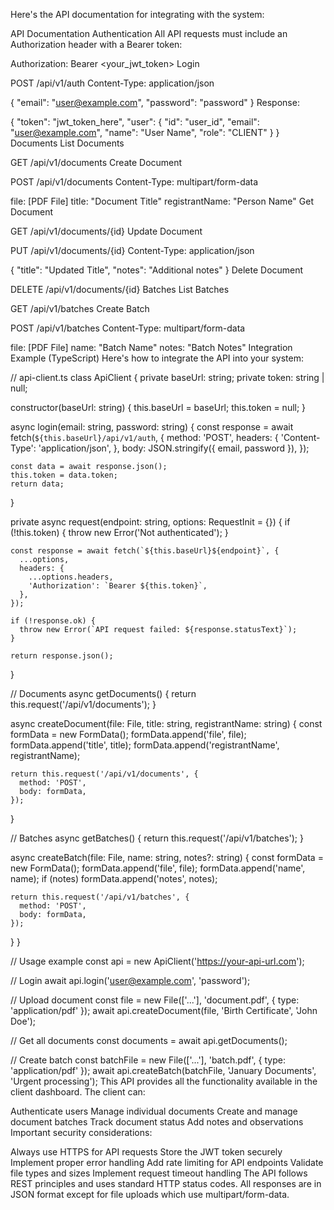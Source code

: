 Here's the API documentation for integrating with the system:

API Documentation
Authentication
All API requests must include an Authorization header with a Bearer token:


Authorization: Bearer <your_jwt_token>
Login

POST /api/v1/auth
Content-Type: application/json

{
  "email": "user@example.com",
  "password": "password"
}
Response:


{
  "token": "jwt_token_here",
  "user": {
    "id": "user_id",
    "email": "user@example.com",
    "name": "User Name",
    "role": "CLIENT"
  }
}
Documents
List Documents

GET /api/v1/documents
Create Document

POST /api/v1/documents
Content-Type: multipart/form-data

file: [PDF File]
title: "Document Title"
registrantName: "Person Name"
Get Document

GET /api/v1/documents/{id}
Update Document

PUT /api/v1/documents/{id}
Content-Type: application/json

{
  "title": "Updated Title",
  "notes": "Additional notes"
}
Delete Document

DELETE /api/v1/documents/{id}
Batches
List Batches

GET /api/v1/batches
Create Batch

POST /api/v1/batches
Content-Type: multipart/form-data

file: [PDF File]
name: "Batch Name"
notes: "Batch Notes"
Integration Example (TypeScript)
Here's how to integrate the API into your system:


// api-client.ts
class ApiClient {
  private baseUrl: string;
  private token: string | null;

  constructor(baseUrl: string) {
    this.baseUrl = baseUrl;
    this.token = null;
  }

  async login(email: string, password: string) {
    const response = await fetch(`${this.baseUrl}/api/v1/auth`, {
      method: 'POST',
      headers: {
        'Content-Type': 'application/json',
      },
      body: JSON.stringify({ email, password }),
    });

    const data = await response.json();
    this.token = data.token;
    return data;
  }

  private async request(endpoint: string, options: RequestInit = {}) {
    if (!this.token) {
      throw new Error('Not authenticated');
    }

    const response = await fetch(`${this.baseUrl}${endpoint}`, {
      ...options,
      headers: {
        ...options.headers,
        'Authorization': `Bearer ${this.token}`,
      },
    });

    if (!response.ok) {
      throw new Error(`API request failed: ${response.statusText}`);
    }

    return response.json();
  }

  // Documents
  async getDocuments() {
    return this.request('/api/v1/documents');
  }

  async createDocument(file: File, title: string, registrantName: string) {
    const formData = new FormData();
    formData.append('file', file);
    formData.append('title', title);
    formData.append('registrantName', registrantName);

    return this.request('/api/v1/documents', {
      method: 'POST',
      body: formData,
    });
  }

  // Batches
  async getBatches() {
    return this.request('/api/v1/batches');
  }

  async createBatch(file: File, name: string, notes?: string) {
    const formData = new FormData();
    formData.append('file', file);
    formData.append('name', name);
    if (notes) formData.append('notes', notes);

    return this.request('/api/v1/batches', {
      method: 'POST',
      body: formData,
    });
  }
}

// Usage example
const api = new ApiClient('https://your-api-url.com');

// Login
await api.login('user@example.com', 'password');

// Upload document
const file = new File(['...'], 'document.pdf', { type: 'application/pdf' });
await api.createDocument(file, 'Birth Certificate', 'John Doe');

// Get all documents
const documents = await api.getDocuments();

// Create batch
const batchFile = new File(['...'], 'batch.pdf', { type: 'application/pdf' });
await api.createBatch(batchFile, 'January Documents', 'Urgent processing');
This API provides all the functionality available in the client dashboard. The client can:

Authenticate users
Manage individual documents
Create and manage document batches
Track document status
Add notes and observations
Important security considerations:

Always use HTTPS for API requests
Store the JWT token securely
Implement proper error handling
Add rate limiting for API endpoints
Validate file types and sizes
Implement request timeout handling
The API follows REST principles and uses standard HTTP status codes. All responses are in JSON format except for file uploads which use multipart/form-data.